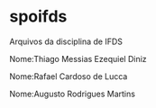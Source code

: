 # spoifds
Arquivos da disciplina de IFDS


Nome:Thiago Messias Ezequiel Diniz

Nome:Rafael Cardoso de Lucca 

Nome:Augusto Rodrigues Martins 
